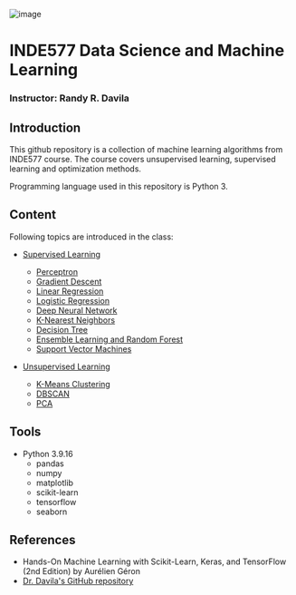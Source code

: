 ![image](https://user-images.githubusercontent.com/120424457/231893784-0ffc7072-a500-4542-a2b1-df58528c7452.png)
# INDE577 Data Science and Machine Learning
### Instructor: Randy R. Davila
## Introduction
This github repository is a collection of machine learning algorithms from INDE577 course. The course covers unsupervised learning, supervised learning and optimization methods.

Programming language used in this repository is Python 3.

## Content
Following topics are introduced in the class:
- [Supervised Learning](https://github.com/thousand-quokka/INDE577/tree/main/Supervised%20learning)

  - [Perceptron](https://github.com/thousand-quokka/INDE577/tree/main/Supervised%20learning/Perceptron)
  - [Gradient Descent](https://github.com/thousand-quokka/INDE577/tree/main/Supervised%20learning/Gradient%20Descent)
  - [Linear Regression](https://github.com/thousand-quokka/INDE577/tree/main/Supervised%20learning/Linear%20Regression)
  - [Logistic Regression](https://github.com/thousand-quokka/INDE577/tree/main/Supervised%20learning/Logistic%20Regression)
  - [Deep Neural Network](https://github.com/thousand-quokka/INDE577/tree/main/Supervised%20learning/Deep%20Neural%20Network)
  - [K-Nearest Neighbors](https://github.com/thousand-quokka/INDE577/tree/main/Supervised%20learning/K-Nearest%20Neighbors)
  - [Decision Tree](https://github.com/thousand-quokka/INDE577/tree/main/Supervised%20learning/Decision%20Tree)
  - [Ensemble Learning and Random Forest](https://github.com/thousand-quokka/INDE577/tree/main/Supervised%20learning/Ensemble%20Learning%20and%20Random%20Forest)
  - [Support Vector Machines](https://github.com/thousand-quokka/INDE577/tree/main/Supervised%20learning/Support%20Vector%20Machines)



- [Unsupervised Learning](https://github.com/thousand-quokka/INDE577/tree/main/Unsupervised%20learning)
  - [K-Means Clustering](https://github.com/thousand-quokka/INDE577/tree/main/Unsupervised%20learning/K-Means%20Clustering)
  - [DBSCAN](https://github.com/thousand-quokka/INDE577/tree/main/Unsupervised%20learning/DBSCAN)
  - [PCA](https://github.com/thousand-quokka/INDE577/tree/main/Unsupervised%20learning/PCA)


## Tools
* Python 3.9.16
  * pandas
  * numpy
  * matplotlib
  * scikit-learn
  * tensorflow
  * seaborn

## References
* Hands-On Machine Learning with Scikit-Learn, Keras, and TensorFlow (2nd Edition) by Aurélien Géron
* [Dr. Davila's GitHub repository](https://github.com/RandyRDavila/Data_Science_and_Machine_Learning_Spring_2022)

